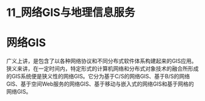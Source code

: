 # 11_网络GIS与地理信息服务
# 网络GIS
广义上讲，是包含了以各种网络协议和不同分布式软件体系构建起来的GIS应用。狭义来讲，在一定时间内，特定形式的计算机网络和分布式对象技术的融合所形成的GIS系统便是狭义性的网络GIS。它分为基于C/S的网络GIS、基于B/S的网络GIS、基于空间Web服务的网络GIS、基于移动与嵌入式的网络GIS和基于网格的网络GIS。
